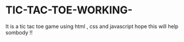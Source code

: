 # TIC-TAC-TOE-WORKING-
It is a tic tac toe game using html , css and javascript hope this will help sombody !!
